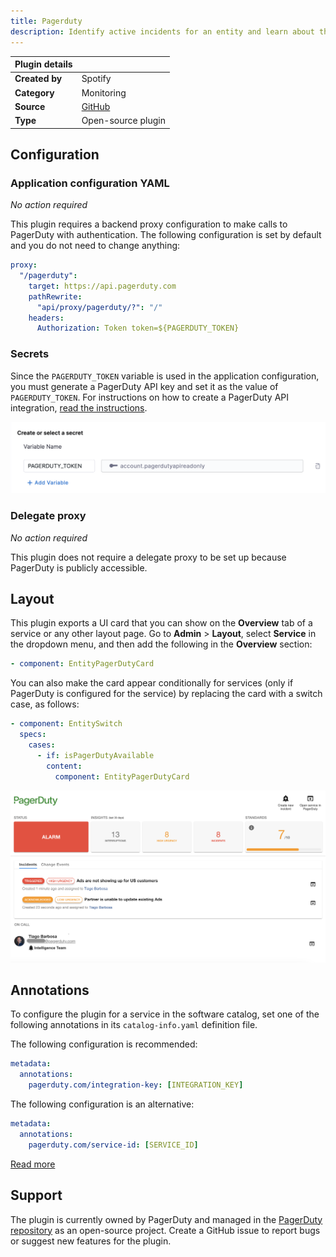 ```yaml
---
title: Pagerduty
description: Identify active incidents for an entity and learn about the escalation policy.
---
```


| Plugin details |                                                                                |
| -------------- | ------------------------------------------------------------------------------ |
| **Created by** | Spotify                                                                        |
| **Category**   | Monitoring                                                                     |
| **Source**     | [GitHub](https://github.com/PagerDuty/backstage-plugin) |
| **Type**       | Open-source plugin                                                             |

## Configuration

### Application configuration YAML

_No action required_

This plugin requires a backend proxy configuration to make calls to PagerDuty with authentication. The following configuration is set by default and you do not need to change anything:

```yaml
proxy:
  "/pagerduty":
    target: https://api.pagerduty.com
    pathRewrite:
      "api/proxy/pagerduty/?": "/"
    headers:
      Authorization: Token token=${PAGERDUTY_TOKEN}
```

### Secrets

Since the `PAGERDUTY_TOKEN` variable is used in the application configuration, you must generate a PagerDuty API key and set it as the value of `PAGERDUTY_TOKEN`. For instructions on how to create a PagerDuty API integration, [read the instructions](https://pagerduty.github.io/backstage-plugin-docs/getting-started/pagerduty/#generate-a-general-access-rest-api-token).

![](./static/pagerduty-secret.png)

### Delegate proxy

_No action required_

This plugin does not require a delegate proxy to be set up because PagerDuty is publicly accessible.

## Layout

This plugin exports a UI card that you can show on the **Overview** tab of a service or any other layout page. Go to **Admin** > **Layout**, select **Service** in the dropdown menu, and then add the following in the **Overview** section:

```yaml
- component: EntityPagerDutyCard
```

You can also make the card appear conditionally for services (only if PagerDuty is configured for the service) by replacing the card with a switch case, as follows:

```yaml
- component: EntitySwitch
  specs:
    cases:
      - if: isPagerDutyAvailable
        content:
          component: EntityPagerDutyCard
```

![](./static/list-incidents.png)

## Annotations

To configure the plugin for a service in the software catalog, set one of the following annotations in its `catalog-info.yaml` definition file.

The following configuration is recommended:

```yaml
metadata:
  annotations:
    pagerduty.com/integration-key: [INTEGRATION_KEY]
```

The following configuration is an alternative:

```yaml
metadata:
  annotations:
    pagerduty.com/service-id: [SERVICE_ID]
```

[Read more](https://pagerduty.github.io/backstage-plugin-docs/getting-started/backstage/#annotating-entities)

## Support

The plugin is currently owned by PagerDuty and managed in the [PagerDuty repository](https://github.com/PagerDuty/backstage-plugin) as an open-source project. Create a GitHub issue to report bugs or suggest new features for the plugin.
